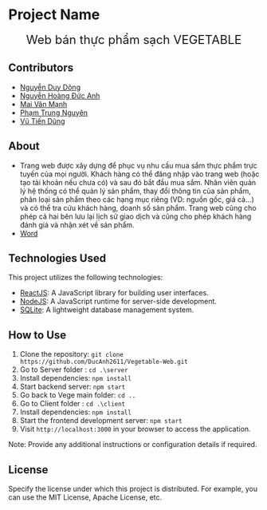 # Project Name

<center>
<span style="font-size: 24px;">Web bán thực phẩm sạch VEGETABLE</span>
</center>

## Contributors

- [Nguyễn Duy Dông](https://github.com/username2)
- [Nguyễn Hoàng Đức Anh](https://github.com/username1)
- [Mai Văn Mạnh](https://github.com/username2)
- [Phạm Trung Nguyên](https://github.com/username2)
- [Vũ Tiến Dũng](https://github.com/username2)

## About

- Trang web được xây dựng để phục vụ nhu cầu mua sắm thực phẩm trực tuyến của mọi người. Khách hàng có thể đăng nhập vào trang web (hoặc tạo tài khoản nếu chưa có) và sau đó bắt đầu mua sắm. Nhân viên quản lý hệ thống có thể quản lý sản phẩm, thay đổi thông tin của sản phẩm, phân loại sản phẩm theo các hạng mục riêng (VD: nguồn gốc, giá cả…) và có thể tra cứu khách hàng, doanh số sản phẩm. Trang web cũng cho phép cả hai bên lưu lại lịch sử giao dịch và cũng cho phép khách hàng đánh giá và nhận xét về sản phẩm.  
- [Word](https://thanglongedu-my.sharepoint.com/:w:/g/personal/a38520_thanglong_edu_vn/EWK-tpPID-xFiCa0o1JkbnABlVMLHoD6EbAQCxd2M6G62w?e=aVutj9)

## Technologies Used

This project utilizes the following technologies:

- [ReactJS](https://reactjs.org/): A JavaScript library for building user interfaces.
- [NodeJS](https://nodejs.org/): A JavaScript runtime for server-side development.
- [SQLite](https://sqlite.org/): A lightweight database management system.

## How to Use

1. Clone the repository: `git clone https://github.com/DucAnh2611/Vegetable-Web.git`
2. Go to Server folder : `cd .\server`
3. Install dependencies: `npm install`
4. Start backend server: `npm start`
5. Go back to Vege main folder: `cd ..`
6. Go to Client folder : `cd .\client`
7. Install dependencies: `npm install`
8. Start the frontend development server: `npm start`
9. Visit `http://localhost:3000` in your browser to access the application.

Note: Provide any additional instructions or configuration details if required.

## License

Specify the license under which this project is distributed. For example, you can use the MIT License, Apache License, etc.
